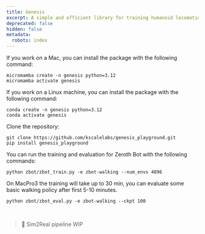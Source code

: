 ```yaml
---
title: Genesis
excerpt: A simple and efficient library for training humanoid locomotion in Genesis.
deprecated: false
hidden: false
metadata:
  robots: index
---
```

If you work on a Mac, you can install the package with the following command:

```shell Shell
micromamba create -n genesis python=3.12
micromamba activate genesis
```

If you work on a Linux machine, you can install the package with the following command:

```shell
conda create -n genesis python=3.12
conda activate genesis
```

Clone the repository:

```shell
git clone https://github.com/kscalelabs/genesis_playground.git
pip install genesis_playground
```

You can run the training and evaluation for Zeroth Bot with the following commands:

```shell
python zbot/zbot_train.py -e zbot-walking --num_envs 4096
```

On MacPro3 the training will take up to 30 min, you can evaluate some basic walking policy after first 5-10 minutes.

```
python zbot/zbot_eval.py -e zbot-walking --ckpt 100
```

<br />

> 🚧 Sim2Real pipeline WIP